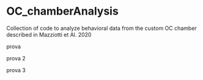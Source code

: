 # OC_chamberAnalysis
Collection of code to analyze behavioral data from the custom OC chamber described in Mazziotti et Al. 2020


prova


prova 2

prova 3
